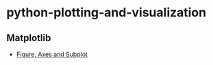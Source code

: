 # python-plotting-and-visualization

## Matplotlib

* [Figure, Axes and Subplot](figure-axes-subplot.md)
